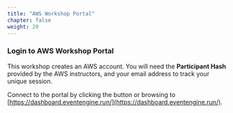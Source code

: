 ```yaml
---
title: "AWS Workshop Portal"
chapter: false
weight: 20
---
```


### Login to AWS Workshop Portal

This workshop creates an AWS account. You will need the **Participant Hash** provided by the AWS instructors, and your email address to track your unique session.

Connect to the portal by clicking the button or browsing to [https://dashboard.eventengine.run/](https://dashboard.eventengine.run/).

